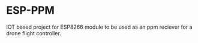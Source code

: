 # ESP-PPM
IOT based project for ESP8266 module to be used as an ppm reciever for a drone flight controller.
